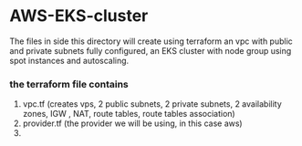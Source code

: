 # AWS-EKS-cluster 
The files in side this directory will create using terraform an vpc with public and private subnets fully configured, an EKS cluster with node group using spot instances and autoscaling. 

### the terraform file contains 
1. vpc.tf (creates vps, 2 public subnets, 2 private subnets, 2 availability zones, IGW , NAT, route tables, route tables association) 
2. provider.tf (the provider we will be using, in this case aws) 
3. 


 
